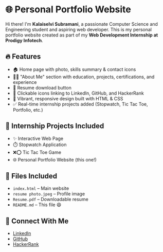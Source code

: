 # 🌐 Personal Portfolio Website

Hi there! I'm **Kalaiselvi Subramani**, a passionate Computer Science and Engineering student and aspiring web developer. This is my personal portfolio website created as part of my **Web Development Internship at Prodigy Infotech**.

## 🔥 Features

- 🏠 Home page with photo, skills summary & contact icons  
- 👩‍💻 "About Me" section with education, projects, certifications, and experience  
- 📄 Resume download button  
- 🔗 Clickable icons linking to LinkedIn, GitHub, and HackerRank  
- 🌈 Vibrant, responsive design built with HTML & CSS  
- ✅ Real-time internship projects added (Stopwatch, Tic Tac Toe, Portfolio, etc.)

## 💼 Internship Projects Included

- ✨ Interactive Web Page  
- ⏱️ Stopwatch Application  
- ❌⭕ Tic Tac Toe Game  
- 🌐 Personal Portfolio Website (this one!)

## 📁 Files Included

- `index.html` – Main website  
- `resume photo.jpeg` – Profile image  
- `Resume.pdf` – Downloadable resume  
- `README.md` – This file 😄

## 🔗 Connect With Me

- [LinkedIn](https://www.linkedin.com/in/kalaiselvi-s-b6088a263)
- [GitHub](https://github.com/)
- [HackerRank](https://www.hackerrank.com/profile/kalaiselvi06sm)


